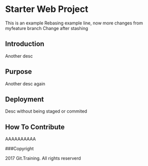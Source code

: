 # Starter Web Project

This is an example
Rebasing example line, now more changes from myfeature branch
Change after stashing

## Introduction

Another desc
## Purpose

Another desc again
## Deployment

Desc without being staged or commited
## How To Contribute
AAAAAAAAAA

###Copyright

2017 Git.Training. All rights reserverd